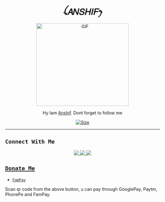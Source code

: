 <h1 align="center">ꪶ𝐴𝑁𝑆𝐻𝐼𝐹ꫂ<br></h1>
<p align="center">
<img src="https://graph.org/file/09b5d769fddce5a771563.jpg" alt="GIF" width="300" height="270"/>
</p>

<p align="center">
 Hy Iam <a href="https://github.com/ANSHIF-HASSAN" target="_blank">Anshif<a>. Dont forget to follow me
</p>

<p align="center">
<a href="[https://youtu.be/WiIqCdiDjFo](https://instagram.com/am.anshif?igshid=MzRlODBiNWFlZA==)"><img title="Size" src="https://img.shields.io/badge/Instagram-Video-green"></a>
</p>

------

## ```Connect With Me```
<p align="center">
<a href="https://wa.me/917902481848"><img src="https://img.shields.io/badge/Contact Anshif-25D366?style=for-the-badge&logo=whatsapp&logoColor=white" />
<a href="https://chat.wha6776tsapp.com/HYj9wu5Jrv6C566ROxyeQbHoS"><img src="https://img.shields.io/badge/Join Official GC-25D366?style=for-the-badge&logo=whatsapp&logoColor=white" />
<a href="https://youtube.com/@anshifmodz3490"><img src="https://img.shields.io/badge/Subscribe Anshif-ff0000?style=for-the-badge&logo=youtube&logoColor=ff000000&link=https://youtube.com/@anshifmodz3490" /><br>
</p>

## ```Donate Me```

- [`FamPay`](https://telegra.ph/file/7b098fd5702daeb7e0.jpg)

<p align="left">
Scan qr code from the above button, u can pay through GooglePay, Paytm, PhonePe and FamPay.
</p>

